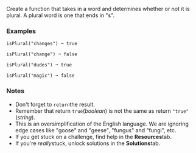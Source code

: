 Create a function that takes in a word and determines whether or not it is plural. A plural word is one that ends in "s".


### Examples ###
    isPlural("changes") ➞ true

    isPlural("change") ➞ false

    isPlural("dudes") ➞ true

    isPlural("magic") ➞ false


### Notes ###
*   Don't forget to `return`the result.
*   Remember that return `true`(*boolean*) is not the same as return `"true"`(*string*).
*   This is an oversimplification of the English language. We are ignoring edge cases like "goose" and "geese", "fungus" and "fungi", etc.
*   If you get stuck on a challenge, find help in the **Resources**tab.
*   If you're *really*stuck, unlock solutions in the **Solutions**tab.
